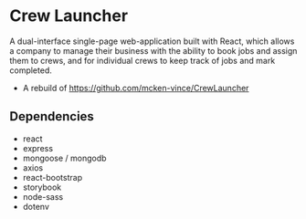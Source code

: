 # Crew Launcher

A dual-interface single-page web-application built with React, which allows a company to manage their business with the ability to book jobs and assign them to crews, and for individual crews to keep track of jobs and mark completed.

- A rebuild of https://github.com/mcken-vince/CrewLauncher

## Dependencies
- react
- express
- mongoose / mongodb
- axios
- react-bootstrap
- storybook
- node-sass
- dotenv
